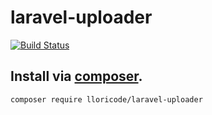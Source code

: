 # laravel-uploader
[![Build Status](https://travis-ci.org/lloricode/laravel-uploader.svg?branch=develop)](https://travis-ci.org/lloricode/laravel-uploader)

## Install via [composer](https://getcomposer.org/).
```
composer require lloricode/laravel-uploader

```
